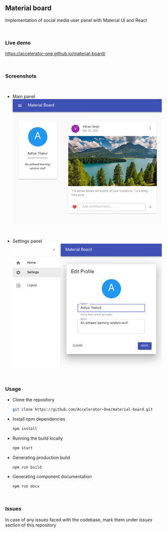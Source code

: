 ## Material board
Implementation of social media user panel with Material UI and React

<br/>

### Live demo
https://accelerator-one.github.io/material-board/

<br/>

### Screenshots

<br/>

- Main panel  
  !["Home"](/screenshots/a2.png)

<br/>

- Settings panel  
  !["settings"](/screenshots/a1.png)

<br/>

### Usage
- Clone the repository
  ```bash
  git clone https://github.com/Accelerator-One/material-board.git
  ```

- Install npm dependencies
  ```bash
  npm install
  ```

- Running the build locally
  ```bash
  npm start
  ```

- Generating production build
  ```bash
  npm run build
  ```

- Generating component documentation
  ```bash
  npm run docs
  ```

<br/>

### Issues
In case of any issues faced with the codebase, mark them under *Issues* section of this repository
